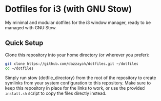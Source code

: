 # Dotfiles for i3 (with GNU Stow)

My minimal and modular dotfiles for the i3 window manager, ready to be managed with GNU Stow.


## Quick Setup

Clone this repository into your home directory (or wherever you prefer):

```bash
git clone https://github.com/dazzayah/dotfiles.git ~/dotfiles
cd ~/dotfiles
```
Simply run stow {dotfile_directory} from the root of the repository to create symlinks from your system configuration to this repository.
Make sure to keep this repository in place for the links to work, or use the provided `install.sh` script to copy the files directly instead.
